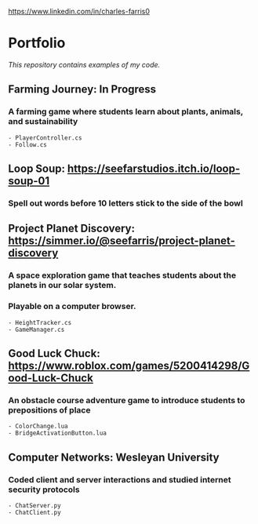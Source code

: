 https://www.linkedin.com/in/charles-farris0

# Portfolio
*This repository contains examples of my code.*

## Farming Journey: In Progress
  ### A farming game where students learn about plants, animals, and sustainability
    - PlayerController.cs
    - Follow.cs


## Loop Soup: https://seefarstudios.itch.io/loop-soup-01
  ### Spell out words before 10 letters stick to the side of the bowl
  
  
## Project Planet Discovery: https://simmer.io/@seefarris/project-planet-discovery
  ### A space exploration game that teaches students about the planets in our solar system.
  ### Playable on a computer browser.
    - HeightTracker.cs
    - GameManager.cs


## Good Luck Chuck: https://www.roblox.com/games/5200414298/Good-Luck-Chuck
  ### An obstacle course adventure game to introduce students to prepositions of place
    - ColorChange.lua
    - BridgeActivationButton.lua


## Computer Networks: Wesleyan University
  ### Coded client and server interactions and studied internet security protocols
    - ChatServer.py
    - ChatClient.py
